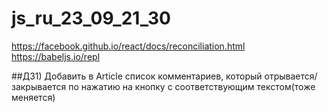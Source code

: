 # js_ru_23_09_21_30

https://facebook.github.io/react/docs/reconciliation.html
https://babeljs.io/repl

##ДЗ1) Добавить в Article список комментариев, который отрывается/закрывается по нажатию на кнопку с соответствующим текстом(тоже меняется)